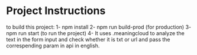 # Project Instructions

to build this project:
1- npm install
2- npm run build-prod (for production)
3- npm run start (to run the project)
4- It uses .meaningcloud to analyze the text in the form input and check whether it is txt or url and pass the correspending param in api in english.
